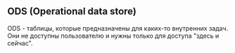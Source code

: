 ## ODS (Operational data store)

ODS - таблицы, которые предназначены для каких-то внутренних задач. Они не доступны пользователю и нужны только для доступа "здесь и сейчас".